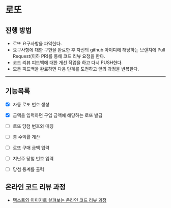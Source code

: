 # 로또
## 진행 방법
* 로또 요구사항을 파악한다.
* 요구사항에 대한 구현을 완료한 후 자신의 github 아이디에 해당하는 브랜치에 Pull Request(이하 PR)를 통해 코드 리뷰 요청을 한다.
* 코드 리뷰 피드백에 대한 개선 작업을 하고 다시 PUSH한다.
* 모든 피드백을 완료하면 다음 단계를 도전하고 앞의 과정을 반복한다.

---

## 기능목록
- [X] 자동 로또 번호 생성
- [X] 금액을 입력하면 구입 금액에 해당하는 로또 발급
- [ ] 로또 당첨 번호와 매칭
- [ ] 총 수익률 계산
- [ ] 로또 구매 금액 입력
- [ ] 지난주 당첨 번호 입력
- [ ] 당첨 통계를 출력


## 온라인 코드 리뷰 과정
* [텍스트와 이미지로 살펴보는 온라인 코드 리뷰 과정](https://github.com/next-step/nextstep-docs/tree/master/codereview)